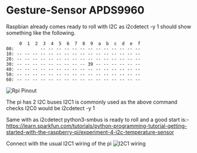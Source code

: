 # Gesture-Sensor APDS9960

Raspbian already comes ready to roll with I2C as i2cdetect -y 1 should show something like the following.

```
     0  1  2  3  4  5  6  7  8  9  a  b  c  d  e  f
00:          -- -- -- -- -- -- -- -- -- -- -- -- --
10: -- -- -- -- -- -- -- -- -- -- -- -- -- -- -- --
20: -- -- -- -- -- -- -- -- -- -- -- -- -- -- -- --
30: -- -- -- -- -- -- -- -- -- 39 -- -- -- -- -- --
40: -- -- -- -- -- -- -- -- -- -- -- -- -- -- -- --
50: -- -- -- -- -- -- -- -- -- -- -- -- -- -- -- --
60: -- -- -- -- -- -- -- -- -- -- -- -- -- -- -- --
```

![Rpi Pinout](https://pinout.xyz/resources/raspberry-pi-pinout.png)

The pi has 2 I2C buses I2C1 is commonly used as the above command checks I2C0 would be i2cdetect -y 1

Same with as i2cdetect python3-smbus is ready to roll and a good start is:-
https://learn.sparkfun.com/tutorials/python-programming-tutorial-getting-started-with-the-raspberry-pi/experiment-4-i2c-temperature-sensor

Connect with the usual I2C1 wiring of the pi
![I2C1 wiring](https://cdn.sparkfun.com/assets/learn_tutorials/7/8/3/pi_fritzing_03.png)
